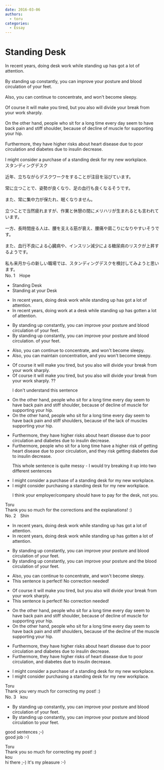 ```yaml
---
date: 2016-03-06
authors:
  - toru
categories:
  - Essay
---
```


<h1 id="subject_show">Standing Desk</h1>
<div class="date" hidden>Mar 6, 2016 10:44</div>
<div id="post"><div id="body_show_ori">
In recent years, doing desk work while standing up has got a lot of attention.<br/><br/>By standing up constantly, you can improve your posture and blood circulation of your feet.<br/><br/>Also, you can continue to concentrate, and won't become sleepy.<br/><br/>Of course it will make you tired, but you also will divide your break from your work sharply.<br/><br/>On the other hand, people who sit for a long time every day seem to have back pain and stiff shoulder, because of decline of muscle for supporting your hip.<br/><br/>Furthermore, they have higher risks about heart disease due to poor circulation and diabetes due to insulin decrease.<br/><br/>I might consider a purchase of a standing desk for my new workplace.
</div></div>

<!-- more -->

<div id="post_ja"><div id="body_show_mo">
スタンディングデスク<br/><br/>近年、立ちながらデスクワークをすることが注目を浴びています。<br/><br/>常に立つことで、姿勢が良くなり、足の血行も良くなるそうです。<br/><br/>また、常に集中力が保たれ、眠くなりません。<br/><br/>立つことで当然疲れますが、作業と休憩の間にメリハリが生まれるとも言われています。<br/><br/>一方、長時間座る人は、腰を支える筋が衰え、腰痛や肩こりになりやすいそうです。<br/><br/>また、血行不良による心臓病や、インスリン減少による糖尿病のリスクが上昇するようです。<br/><br/>私も来月からの新しい職場では、スタンディングデスクを検討してみようと思います。
</div></div>
<div id="block"><div class="first_name"> No. 1　<span class="just_name">Hope</span></div><div id="block2">
<ul class="correction_field">
<li class="incorrect">Standing Desk</li>
<li class="corrected correct">
Standing <span class="f_red">at your</span> Desk
</li>
</ul>
<ul class="correction_field">
<li class="incorrect">In recent years, doing desk work while standing up has got a lot of attention.</li>
<li class="corrected correct">
In recent years, doing <span class="f_red">work at a desk</span> while standing up has <span class="f_red">gotten</span> a lot of attention.
</li>
</ul>
<ul class="correction_field">
<li class="incorrect">By standing up constantly, you can improve your posture and blood circulation of your feet.</li>
<li class="corrected correct">
By standing up constantly, you can improve your posture and blood circulation. <span class="sline">of your feet.</span>
</li>
</ul>
<ul class="correction_field">
<li class="incorrect">Also, you can continue to concentrate, and won't become sleepy.</li>
<li class="corrected correct">
Also, you can <span class="f_red">maintain concentration</span>, and <span class="f_red">you</span> won't become sleepy.
</li>
</ul>
<ul class="correction_field">
<li class="incorrect">Of course it will make you tired, but you also will divide your break from your work sharply.</li>
<li class="corrected correct">
Of course it will make you tired, <span class="sline">but you also will divide your break from your work sharply.</span><span class="f_blue"> ??</span>
<p class="correction_comment">I don't understand this sentence</p>
</li>
</ul>
<ul class="correction_field">
<li class="incorrect">On the other hand, people who sit for a long time every day seem to have back pain and stiff shoulder, because of decline of muscle for supporting your hip.</li>
<li class="corrected correct">
On the other hand, people who sit for a long time every day seem to have back pain and stiff shoulder<span class="f_red">s</span>, because of <span class="f_red">the lack of muscles</span> supporting your hip.
</li>
</ul>
<ul class="correction_field">
<li class="incorrect">Furthermore, they have higher risks about heart disease due to poor circulation and diabetes due to insulin decrease.</li>
<li class="corrected correct">
Furthermore, <span class="f_red">people who sit for a long time </span>have <span class="f_red">a</span> higher risk <span class="f_red">of getting</span> heart disease due to poor circulation, <span class="f_red">and they risk getting </span>diabetes due to insulin decrease.
<p class="correction_comment">This whole sentence is quite messy - I would try breaking it up into two different sentences</p>
</li>
</ul>
<ul class="correction_field">
<li class="incorrect">I might consider a purchase of a standing desk for my new workplace.</li>
<li class="corrected correct">
I might consider <span class="f_red">purchasing</span> a standing desk for my new workplace.
<p class="correction_comment">I think your employer/company should have to pay for the desk, not you.</p>
</li>
</ul>
</div><div class="name"><span class="just_name">Toru</span><br>
Thank you so much for the corrections and the explanations! :)
</div>
</div>
<div id="block"><div class="first_name"> No. 2　<span class="just_name">Shin</span></div><div id="block2">
<ul class="correction_field">
<li class="incorrect">In recent years, doing desk work while standing up has got a lot of attention.</li>
<li class="corrected correct">
In recent years, doing desk work while standing up has <span class="f_red">gotten</span> a lot of attention.
</li>
</ul>
<ul class="correction_field">
<li class="incorrect">By standing up constantly, you can improve your posture and blood circulation of your feet.</li>
<li class="corrected correct">
By standing up constantly, you can improve your posture and <span class="f_blue">the </span>blood circulation of your feet.
</li>
</ul>
<ul class="correction_field">
<li class="incorrect">Also, you can continue to concentrate, and won't become sleepy.</li>
<li class="corrected perfect">This sentence is perfect! No correction needed!</li>
</ul>
<ul class="correction_field">
<li class="incorrect">Of course it will make you tired, but you also will divide your break from your work sharply.</li>
<li class="corrected perfect">This sentence is perfect! No correction needed!</li>
</ul>
<ul class="correction_field">
<li class="incorrect">On the other hand, people who sit for a long time every day seem to have back pain and stiff shoulder, because of decline of muscle for supporting your hip.</li>
<li class="corrected correct">
On the other hand, people who sit for a long time every day seem to have back pain and stiff <span class="f_red">shoulders</span>, because of <span class="f_blue">the </span>decline of <span class="f_blue">the </span>muscle supporting your hip.
</li>
</ul>
<ul class="correction_field">
<li class="incorrect">Furthermore, they have higher risks about heart disease due to poor circulation and diabetes due to insulin decrease.</li>
<li class="corrected correct">
Furthermore, they have higher risks <span class="f_red">of</span> heart disease due to poor circulation<span class="f_gray">,</span> and diabetes due to insulin decrease.
</li>
</ul>
<ul class="correction_field">
<li class="incorrect">I might consider a purchase of a standing desk for my new workplace.</li>
<li class="corrected correct">
I might consider <span class="f_red">purchasing</span> a standing desk for my new workplace.
</li>
</ul>
</div><div class="name"><span class="just_name">Toru</span><br>
Thank you very much for correcting my post! :)
</div>
</div>
<div id="block"><div class="first_name"> No. 3　<span class="just_name">kou</span></div><div id="block2">
<ul class="correction_field">
<li class="incorrect">By standing up constantly, you can improve your posture and blood circulation of your feet.</li>
<li class="corrected correct">
By standing up constantly, you can improve your posture and blood circulation to your feet.
</li>
</ul>
<p class="comment_small">
 good sentences ;-)
 <br/>
 good job :-)
</p>

</div><div class="name"><span class="just_name">Toru</span><br>
Thank you so much for correcting my post! :)
</div>
<div class="name"><span class="just_name">kou</span><br>
hi there ;-) It's my pleasure :-)
</div>
</div>
